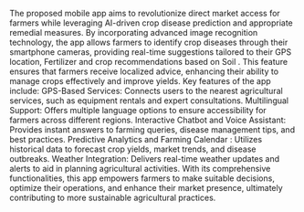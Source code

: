 The proposed mobile app aims to revolutionize direct market access for farmers while leveraging AI-driven crop disease prediction and appropriate remedial measures. By incorporating advanced image recognition technology, the app allows farmers to identify crop diseases through their smartphone cameras, providing real-time suggestions tailored to their GPS location, Fertilizer and crop recommendations based on Soil . This feature ensures that farmers receive localized advice, enhancing their ability to manage crops effectively and improve yields.
Key features of the app include:
GPS-Based Services: Connects users to the nearest agricultural services, such as equipment rentals and expert consultations.
Multilingual Support: Offers multiple language options to ensure accessibility for farmers across different regions.
Interactive Chatbot and Voice Assistant: Provides instant answers to farming queries, disease management tips, and best practices.
Predictive Analytics and Farming Calendar : Utilizes historical data to forecast crop yields, market trends, and disease outbreaks.
Weather Integration: Delivers real-time weather updates and alerts to aid in planning agricultural activities.
With its comprehensive functionalities, this app empowers farmers to make suitable decisions, optimize their operations, and enhance their market presence, ultimately contributing to more sustainable agricultural practices.
